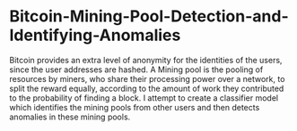 # Bitcoin-Mining-Pool-Detection-and-Identifying-Anomalies
Bitcoin provides an extra level of anonymity for the identities of the users, since the user addresses are hashed. A Mining pool is the pooling of resources by miners, who share their processing power over a network, to split the reward equally, according to the amount of work they contributed to the probability of finding a block. I attempt to create a classifier model which identifies the mining pools from other users and then detects anomalies in these mining pools.
